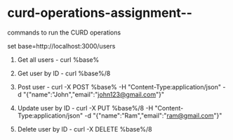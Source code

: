 # curd-operations-assignment--
commands to run the CURD operations

set base=http://localhost:3000/users

1) Get all users -
  curl %base%

2) Get user by ID -
   curl %base%/8
   
3) Post user -
  curl -X POST %base% -H "Content-Type:application/json" -d "{\"name\":\"John\",\"email\":\"john123@gmail.com\"}"

4) Update user by ID -
   curl -X PUT %base%/8 -H "Content-Type:application/json" -d "{\"name\":\"Ram\",\"email\":\"ram@gmail.com\"}"

5) Delete user by ID -
   curl -X DELETE %base%/8
